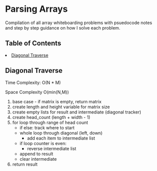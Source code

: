<h1>Parsing Arrays</h1>

Compilation of all array whiteboarding problems with psuedocode notes and step by step guidance on how I solve each problem.

## Table of Contents

<li><a href="#diagonal_traverse">Diagonal Traverse</a></li>

<a name="diagonal traverse"></a>
## Diagonal Traverse

<p> Time Complexity: O(N * M) </p>
<p> Space Complexity O(min(N,M))</p>

1) base case - if matrix is empty, return matrix
2) create length and height variable for matrix size
3) create empty lists for result and intermediate (diagonal tracker)
4) create head_count (length + width - 1)
5) for loop through range of head count 
    - if else: track where to start
    - whole loop through diagonal (left, down)
        - add each item to intermediate list
    - if loop counter is even:
        - reverse intermediate list
    - append to result
    - clear intermediate
6) return result


